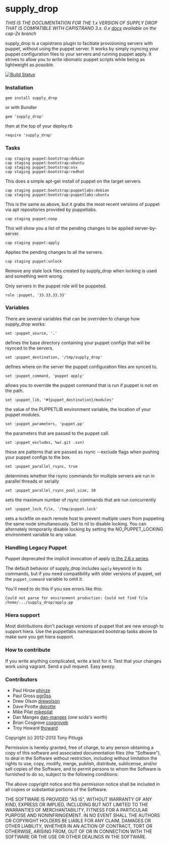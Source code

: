 # supply_drop

*THIS IS THE DOCUMENTATION FOR THE 1.x VERSION OF SUPPLY DROP THAT IS COMPATIBLE WITH CAPISTRANO 3.x. 0.x [docs](https://github.com/pitluga/supply_drop/tree/cap-2x) available on the cap-2x branch*

supply_drop is a capistrano plugin to facitiate provisioning servers with puppet, without using the puppet server. It works by simply rsyncing your puppet configuration files to your servers and running puppet apply. It strives to allow you to write idiomatic puppet scripts while being as lightweight as possible.

[![Build Status](https://secure.travis-ci.org/pitluga/supply_drop.png)](http://travis-ci.org/pitluga/supply_drop)

### Installation

    gem install supply_drop

or with Bundler

    gem 'supply_drop'

then at the top of your deploy.rb

    require 'supply_drop'

### Tasks

    cap staging puppet:bootstrap:debian
    cap staging puppet:bootstrap:ubuntu
    cap staging puppet:bootstrap:osx
    cap staging puppet:bootstrap:redhat

This does a simple apt-get install of puppet on the target servers.

    cap staging puppet:bootstrap:puppetlabs:debian
    cap staging puppet:bootstrap:puppetlabs:ubuntu

This is the same as above, but it grabs the most recent versions of puppet via apt repositories provided by puppetlabs.

    cap staging puppet:noop

This will show you a list of the pending changes to be applied server-by-server.

    cap staging puppet:apply

Applies the pending changes to all the servers.

    cap staging puppet:unlock

Remove any stale lock files created by supply_drop when locking is used and something went wrong.


Only servers in the puppet role will be puppeted.

    role :puppet, '33.33.33.33'

### Variables

There are several variables that can be overriden to change how supply_drop works:

    set :puppet_source, '.'

defines the base directory containing your puppet configs that will be rsynced to the servers.

    set :puppet_destination, '/tmp/supply_drop'

defines where on the server the puppet configuration files are synced to.

    set :puppet_command, 'puppet apply'

allows you to override the puppet command that is run if puppet is not on the path.

    set :puppet_lib, "#{puppet_destination}/modules"

the value of the PUPPETLIB environment variable, the location of your puppet modules.

    set :puppet_parameters, 'puppet.pp'

the parameters that are passed to the puppet call.

    set :puppet_excludes, %w(.git .svn)

these are patterns that are passed as rsync --exclude flags when pushing your puppet configs to the box.

    set :puppet_parallel_rsync, true

determines whether the rsync commands for multiple servers are run in parallel threads or serially

    set :puppet_parallel_rsync_pool_size, 10

sets the maximum number of rsync commands that are run concurrently

    set :puppet_lock_file, '/tmp/puppet.lock'

sets a lockfile on each remote host to prevent multiple users from puppeting the same node simultaneously. Set to nil to disable locking. You can alternately temporarily disable locking by setting the NO_PUPPET_LOCKING environment variable to any value.

### Handling Legacy Puppet

Puppet deprecated the implicit invocation of apply [in the 2.6.x series](https://github.com/puppetlabs/puppet/commit/a23cfd869f90ae4456dded6e5a1c82719b128f01).

The default behavior of supply_drop includes `apply` keyword in its commands, but if you need compatibility with older versions of puppet, set the `puppet_command` variable to omit it.

You'll need to do this if you see errors like this:

    Could not parse for environment production: Could not find file /home/.../supply_drop/apply.pp

### Hiera support

Most distributions don't package versions of puppet that are new enough to support hiera. Use the puppetlabs namespaced bootstrap tasks above to make sure you get hiera support.

### How to contribute

If you write anything complicated, write a test for it. Test that your changes work using vagrant. Send a pull request. Easy peezy.

### Contributors

* Paul Hinze [phinze](https://github.com/phinze "github")
* Paul Gross [pgr0ss](https://github.com/pgr0ss "github")
* Drew Olson [drewolson](https://github.com/drewolson "github")
* Dave Pirotte [dpirotte](https://github.com/dpirotte "github")
* Mike Pilat [mikepilat](https://github.com/mikepilat "github")
* Dan Manges [dan-manges](https://github.com/dan-manges "github") (one soda's worth)
* Brian Cosgrove [cosgroveb](https://github.com/cosgroveb "github")
* Troy Howard [thoward](https://github.com/thoward "github")

Copyright (c) 2012-2013 Tony Pitluga

Permission is hereby granted, free of charge, to any person obtaining a copy of this software and associated documentation files (the "Software"), to deal in the Software without restriction, including without limitation the rights to use, copy, modify, merge, publish, distribute, sublicense, and/or sell copies of the Software, and to permit persons to whom the Software is furnished to do so, subject to the following conditions:

The above copyright notice and this permission notice shall be included in all copies or substantial portions of the Software.

THE SOFTWARE IS PROVIDED "AS IS", WITHOUT WARRANTY OF ANY KIND, EXPRESS OR IMPLIED, INCLUDING BUT NOT LIMITED TO THE WARRANTIES OF MERCHANTABILITY, FITNESS FOR A PARTICULAR PURPOSE AND NONINFRINGEMENT. IN NO EVENT SHALL THE AUTHORS OR COPYRIGHT HOLDERS BE LIABLE FOR ANY CLAIM, DAMAGES OR OTHER LIABILITY, WHETHER IN AN ACTION OF CONTRACT, TORT OR OTHERWISE, ARISING FROM, OUT OF OR IN CONNECTION WITH THE SOFTWARE OR THE USE OR OTHER DEALINGS IN THE SOFTWARE.
